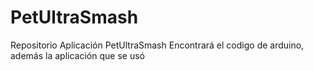 # PetUltraSmash
Repositorio Aplicación PetUltraSmash
Encontrará el codigo de arduino, además la aplicación que se usó

